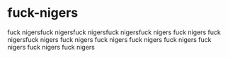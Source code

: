 # fuck-nigers
fuck nigersfuck nigersfuck nigersfuck nigersfuck nigers fuck nigers fuck nigersfuck nigers fuck nigers fuck nigers fuck nigers fuck nigers fuck nigers fuck nigers fuck nigers
